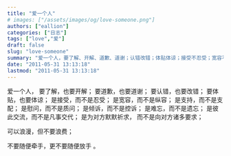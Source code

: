 ```yaml
---
title: "爱一个人"
# images: ["/assets/images/og/love-someone.png"]
authors: ["eallion"]
categories: ["日志"]
tags: ["love","爱"]
draft: false
slug: "love-someone"
summary: "爱一个人，要了解、开解、道歉、道谢；认错改错；体贴体谅；接受不忍受；宽容不纵容；支持不支配；慰问不质问；倾诉不控诉。难忘而非遗忘，彼此交流而非凡事交代。默默祈求而非多要求。浪漫但勿浪费，牵手勿轻易放手。"
date: "2011-05-31 13:13:18"
lastmod: "2011-05-31 13:13:18"
---
```


爱一个人，
要了解，也要开解；
要道歉，也要道谢；
要认错，也要改错；
要体贴，也要体谅；
是接受，而不是忍受；
是宽容，而不是纵容；
是支持，而不是支配；
是慰问，而不是质问；
是倾诉，而不是控诉；
是难忘，而不是遗忘；
是彼此交流，而不是凡事交代；
是为对方默默祈求， 而不是向对方诸多要求；

可以浪漫，但不要浪费；

不要随便牵手，更不要随便放手 。
